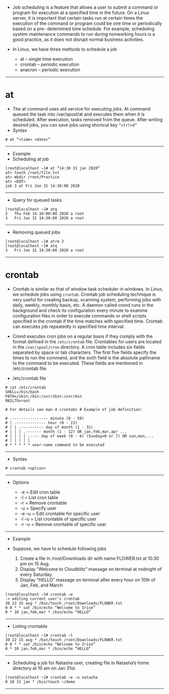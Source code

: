- Job scheduling is a feature that allows a user to submit a command or program for execution at a specified time in the future. On a Linux server, it is important that certain tasks run at certain times the execution of the command or program could be one time or periodically based on a pre- determined time schedule. For example, scheduling system maintenance commands to run during nonworking hours is a good practice, as it does not disrupt normal business activities.
- In Linux, we have three methods to schedule a job

   - at – single time execution
   - crontab – periodic execution
   -  anacron – periodic execution
---
# at
   - The at command uses atd service for executing jobs. At command queued the task
into /var/spool/at and executes them when it is scheduled. After execution, tasks removed from the queue. After writing desired jobs, you can save jobs using shortcut key `“ctrl+d”`
- Syntax
```
# at “<time> <date>”
```
---
- Example
- Scheduling at job
```
[root@localhost ~]# at “14:30 31 jan 2020”
at> touch /root/file.txt
at> mkdir /root/Practice
at> <EOT>
job 3 at Fri Jan 31 14:30:00 2020
```
---
- Query for queued tasks
```
[root@localhost ~]# atq
2   Thu Feb 14 10:00:00 2020 a root
3   Fri Jan 31 14:30:00 2020 a root
```
---
- Removing queued jobs
```
[root@localhost ~]# atrm 2
[root@localhost ~]# atq
3   Fri Jan 31 14:30:00 2020 a root
```
---
# crontab

   - Crontab is similar as that of window task scheduler in windows. In Linux, we schedule jobs using `crontab`. Crontab job scheduling technique is very useful for creating backup, scanning system, performing jobs with daily, weekly, monthly basis, etc. A daemon called crond runs in the background and check its configuration every minute to examine configuration files in order to execute commands or shell scripts specified in the crontab if the time matches with specified time. Crontab can executes job repeatedly in specified time interval.

   - Crond executes cron jobs on a regular basis if they comply with the format defined in the `/etc/crontab` file. Crontables for users are located in the `/var/spool/cron` directory. A cron table includes six fields separated by space or tab characters. The first five fields specify the times to run the command, and the sixth field is the absolute pathname to the command to be executed. These fields are mentioned in /etc/crontab file.

- /etc/crontab file

```
# cat /etc/crontab
SHELL=/bin/bash
PATH=/sbin:/bin:/usr/sbin:/usr/bin
MAILTO=root

# For details see man 4 crontabs # Example of job definition:

# .---------------- minute (0 - 59)
# | .------------- hour (0 - 23)
# | | .---------- day of month (1 - 31)
# | | | .------- month (1 - 12) OR jan,feb,mar,apr ...
# | | | | .---- day of week (0 - 6) (Sunday=0 or 7) OR sun,mon,...
# | | | | |
# * * * * * user-name command to be executed
```
---
- Syntax
```
# crontab <option>
```
---
- Options

  - -e = Edit cron table
  - -l = List cron table
  - -r = Remove crontable
  - -u = Specify user
  - -e –u = Edit crontable for specific user
  - -l –u = List crontable of specific user
  - -r –u = Remove crontable of specific user
---
- Example
- Suppose, we have to schedule following jobs

  1. Create a file in /root/Downloads dir with name FLOWER.txt at 10.30 pm on 15 Aug.
  2. Display “Welcome to Cloudblitz” massage on terminal at midnight of every Saturday.
  3. Display “HELLO” massage on terminal after every hour on 10th of Jan, Feb, and March

```
[root@localhost ~]# crontab –e                                        -> editing current user’s crontab
30 22 15 aug * /bin/touch /root/Downloads/FLOWER.txt
0 0 * * sat /bin/echo “Welcome to Irise”
0 * 10 jan,feb,mar * /bin/echo “HELLO”
```
---
-  Listing crontable
```
[root@localhost ~]# crontab –l
30 22 15 aug * /bin/touch /root/Downloads/FLOWER.txt
0 0 * * sat /bin/echo “Welcome to Irise”
0 * 10 jan,feb,mar * /bin/echo “HELLO”
```
---
- Scheduling a job for Natasha user, creating file in Natasha’s home directory at 10 am on Jan 31st.

```
[root@localhost ~]# crontab –e –u natasha
0 10 31 jan * /bin/touch ~/demo
```
---





























































































